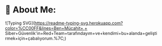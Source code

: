 # 💫 About Me:
<!-- %7C -> alttaki yaziya | eklememize yariyor -->
![Typing SVG](https://readme-typing-svg.herokuapp.com?color=%CC00FF&lines=Ben+Mücahit+,+ Siber+Güvenlik'in+Red+Team+tarafındayım+ve+kendimi+bu+alanda+geliştirmek+için+çabalıyorum.%7C;)
<!-- 



## 🌐 Socials:
[![Discord](https://img.shields.io/badge/Discord-%237289DA.svg?logo=discord&logoColor=white)](https://discord.gg/https://discord.gg/HGWkrPRG) [![LinkedIn](https://img.shields.io/badge/LinkedIn-%230077B5.svg?logo=linkedin&logoColor=white)](https://linkedin.com/in/https://www.linkedin.com/in/mchtzel/) [![Medium](https://img.shields.io/badge/Medium-12100E?logo=medium&logoColor=white)](https://medium.com/@https://medium.com/@mchtzel) [![YouTube](https://img.shields.io/badge/YouTube-%23FF0000.svg?logo=YouTube&logoColor=white)](https://youtube.com/@https://www.youtube.com/@istanboolean) 

# 💻 Tech Stack:
![Python](https://img.shields.io/badge/python-3670A0?style=for-the-badge&logo=python&logoColor=ffdd54) ![Java](https://img.shields.io/badge/java-%23ED8B00.svg?style=for-the-badge&logo=java&logoColor=white) ![Shell Script](https://img.shields.io/badge/shell_script-%23121011.svg?style=for-the-badge&logo=gnu-bash&logoColor=white) ![PHP](https://img.shields.io/badge/php-%23777BB4.svg?style=for-the-badge&logo=php&logoColor=white) ![HTML5](https://img.shields.io/badge/html5-%23E34F26.svg?style=for-the-badge&logo=html5&logoColor=white) ![CSS3](https://img.shields.io/badge/css3-%231572B6.svg?style=for-the-badge&logo=css3&logoColor=white) ![JavaScript](https://img.shields.io/badge/javascript-%23323330.svg?style=for-the-badge&logo=javascript&logoColor=%23F7DF1E) ![GitHub](https://img.shields.io/badge/GitHub-%23121011.svg?style=for-the-badge&logo=github&logoColor=white) ![Apache](https://img.shields.io/badge/apache-%23D42029.svg?style=for-the-badge&logo=apache&logoColor=white) ![Nginx](https://img.shields.io/badge/nginx-%23009639.svg?style=for-the-badge&logo=nginx&logoColor=white) ![MySQL](https://img.shields.io/badge/mysql-%2300f.svg?style=for-the-badge&logo=mysql&logoColor=white) ![MicrosoftSQLServer](https://img.shields.io/badge/Microsoft%20SQL%20Sever-CC2927?style=for-the-badge&logo=microsoft%20sql%20server&logoColor=white) ![SQLite](https://img.shields.io/badge/sqlite-%2307405e.svg?style=for-the-badge&logo=sqlite&logoColor=white) ![LINUX](https://img.shields.io/badge/Linux-FCC624?style=for-the-badge&logo=linux&logoColor=black)
# 📊 GitHub Stats:
![](https://github-readme-stats.vercel.app/api?username=istanboolean&theme=blueberry&hide_border=false&include_all_commits=false&count_private=false)<br/>
![](https://github-readme-streak-stats.herokuapp.com/?user=istanboolean&theme=blueberry&hide_border=false)<br/>
![](https://github-readme-stats.vercel.app/api/top-langs/?username=istanboolean&theme=blueberry&hide_border=false&include_all_commits=false&count_private=false&layout=compact)

---
[![](https://visitcount.itsvg.in/api?id=istanboolean&icon=0&color=1)](https://visitcount.itsvg.in)

<!-- Proudly created with GPRM ( https://gprm.itsvg.in ) -->
